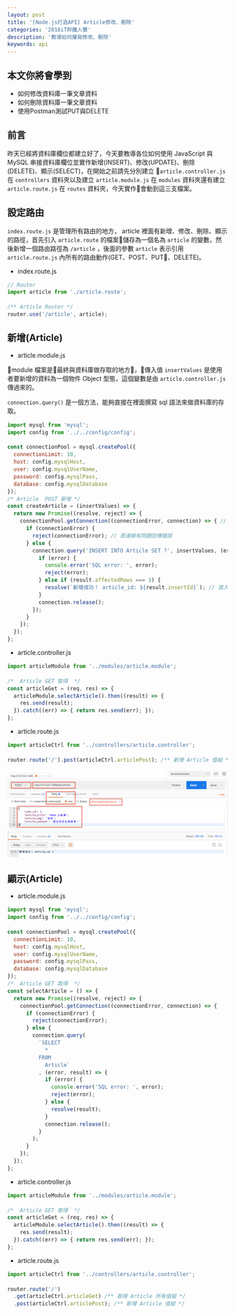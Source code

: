 ```yaml
---
layout: post
title: '[Node.js打造API] Article修改、刪除'
categories: '2018iT邦鐵人賽'
description: '教導如何攥寫修改、刪除'
keywords: api
---
```


## 本文你將會學到
- 如何修改資料庫一筆文章資料
- 如何刪除資料庫一筆文章資料
- 使用Postman測試PUT與DELETE

## 前言
昨天已經將資料庫欄位都建立好了，今天要教導各位如何使用 JavaScript 與 MySQL 串接資料庫欄位並實作新增(INSERT)、修改(UPDATE)、刪除(DELETE)、顯示(SELECT)，在開始之前請先分別建立 `article.controller.js` 在 `controllers` 資料夾以及建立 `article.module.js` 在 `modules` 資料夾還有建立 `article.route.js` 在 `routes` 資料夾，今天實作會動到這三支檔案。

## 設定路由
`index.route.js` 是管理所有路由的地方， article 裡面有新增、修改、刪除、顯示的路徑，首先引入 `article.route` 的檔案儲存為一個名為 `article` 的變數，然後新增一個路由路徑為 `/article` ，後面的參數 `article` 表示引用 `article.route.js` 內所有的路由動作(GET、POST、PUT、DELETE)。

- index.route.js

```js
// Router
import article from './article.route';

/** Article Router */
router.use('/article', article);
```

## 新增(Article)

- article.module.js

module 檔案是最終與資料庫做存取的地方，傳入值 `insertValues` 是使用者要新增的資料為一個物件 Object 型態，這個變數是由 `article.controller.js` 傳過來的。

`connection.query()` 是一個方法，能夠直接在裡面撰寫 sql 語法來做資料庫的存取。

```js
import mysql from 'mysql';
import config from '../../config/config';

const connectionPool = mysql.createPool({
  connectionLimit: 10,
  host: config.mysqlHost,
  user: config.mysqlUserName,
  password: config.mysqlPass,
  database: config.mysqlDatabase
});
/* Article  POST 新增 */
const createArticle = (insertValues) => {
  return new Promise((resolve, reject) => {
    connectionPool.getConnection((connectionError, connection) => { // 資料庫連線
      if (connectionError) {
        reject(connectionError); // 若連線有問題回傳錯誤
      } else {
        connection.query('INSERT INTO Article SET ?', insertValues, (error, result) => { // Article資料表寫入一筆資料
          if (error) {
            console.error('SQL error: ', error);
            reject(error);
          } else if (result.affectedRows === 1) {
            resolve(`新增成功！ article_id: ${result.insertId}`); // 寫入成功回傳寫入id
          }
          connection.release();
        });
      }
    });
  });
};
```

- article.controller.js


```js
import articleModule from '../modules/article.module';

/*  Article GET 取得  */
const articleGet = (req, res) => {
  articleModule.selectArticle().then((result) => {
    res.send(result);
  }).catch((err) => { return res.send(err); });
};
```

- article.route.js

```js
import articleCtrl from '../controllers/article.controller';

router.route('/').post(articleCtrl.articlePost); /** 新增 Article 值組 */
```

<img src="/images/posts/it2018/img1070103-1.png">
<img src="/images/posts/it2018/img1070103-2.png">


## 顯示(Article)

- article.module.js

```js
import mysql from 'mysql';
import config from '../../config/config';

const connectionPool = mysql.createPool({
  connectionLimit: 10,
  host: config.mysqlHost,
  user: config.mysqlUserName,
  password: config.mysqlPass,
  database: config.mysqlDatabase
});
/*  Article GET 取得  */
const selectArticle = () => {
  return new Promise((resolve, reject) => {
    connectionPool.getConnection((connectionError, connection) => {
      if (connectionError) {
        reject(connectionError);
      } else {
        connection.query(
          `SELECT
            *
          FROM
            Article`
          , (error, result) => {
            if (error) {
              console.error('SQL error: ', error);
              reject(error);
            } else {
              resolve(result);
            }
            connection.release();
          }
        );
      }
    });
  });
};
```

- article.controller.js

```js
import articleModule from '../modules/article.module';

/*  Article GET 取得  */
const articleGet = (req, res) => {
  articleModule.selectArticle().then((result) => {
    res.send(result);
  }).catch((err) => { return res.send(err); });
};
```

- article.route.js

```js
import articleCtrl from '../controllers/article.controller';

router.route('/')
  .get(articleCtrl.articleGet) /** 取得 Article 所有值組 */
  .post(articleCtrl.articlePost); /** 新增 Article 值組 */
```
